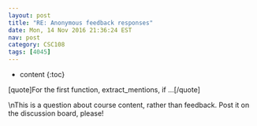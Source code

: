 ```yaml
---
layout: post
title: "RE: Anonymous feedback responses"
date: Mon, 14 Nov 2016 21:36:24 EST
nav: post
category: CSC108
tags: [4045]
---
```


* content
{:toc}

[quote]For the first function, extract_mentions, if ...[/quote]
<!-- more -->
<p>\nThis is a question about course content, rather than feedback. Post it on the discussion board, please!</p>

